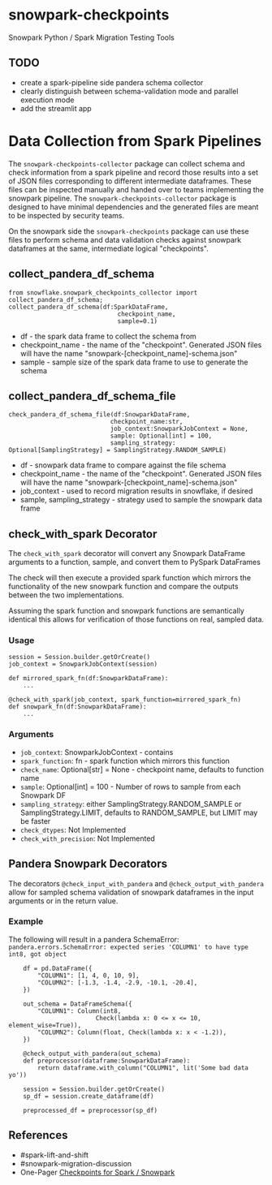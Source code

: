 # snowpark-checkpoints
Snowpark Python / Spark Migration Testing Tools

## TODO
- create a spark-pipeline side pandera schema collector
- clearly distinguish between schema-validation mode and parallel execution mode
- add the streamlit app

# Data Collection from Spark Pipelines
The `snowpark-checkpoints-collector` package can collect
schema and check information from a spark pipeline and
record those results into a set of JSON files corresponding to different intermediate dataframes. These files can be inspected manually 
and handed over to teams implementing the snowpark pipeline. The `snowpark-checkpoints-collector` package is designed to have minimal
dependencies and the generated files are meant to be inspected by security
teams.

On the snowpark side the `snowpark-checkpoints` package can use these files to perform schema and data validation checks against snowpark dataframes at the same, intermediate logical "checkpoints".

## collect_pandera_df_schema

```
from snowflake.snowpark_checkpoints_collector import collect_pandera_df_schema;
collect_pandera_df_schema(df:SparkDataFrame, 
                              checkpoint_name, 
                              sample=0.1)
```
* df - the spark data frame to collect the schema from
* checkpoint_name - the name of the "checkpoint". Generated JSON files
will have the name "snowpark-[checkpoint_name]-schema.json"
* sample - sample size of the spark data frame to use to generate the schema

## collect_pandera_df_schema_file
```
check_pandera_df_schema_file(df:SnowparkDataFrame, 
                            checkpoint_name:str,
                            job_context:SnowparkJobContext = None,
                            sample: Optional[int] = 100,
                            sampling_strategy: Optional[SamplingStrategy] = SamplingStrategy.RANDOM_SAMPLE)
```

* df - snowpark data frame to compare against the file schema
* checkpoint_name - the name of the "checkpoint". Generated JSON files
will have the name "snowpark-[checkpoint_name]-schema.json"
* job_context - used to record migration results in snowflake, if desired
* sample, sampling_strategy - strategy used to sample the snowpark data frame

## check_with_spark Decorator
The `check_with_spark` decorator will convert any Snowpark DataFrame
arguments to a function, sample, and convert them to PySpark DataFrames

The check will then execute a provided spark function which mirrors the
functionality of the new snowpark function and compare the outputs
between the two implementations.

Assuming the spark function and snowpark functions are semantically
identical this allows for verification of those functions on real,
sampled data.

### Usage
```
session = Session.builder.getOrCreate()
job_context = SnowparkJobContext(session)

def mirrored_spark_fn(df:SnowparkDataFrame):
    ...

@check_with_spark(job_context, spark_function=mirrored_spark_fn)
def snowpark_fn(df:SnowparkDataFrame):
    ...
```
### Arguments
 * `job_context`: SnowparkJobContext - contains 
 * `spark_function`: fn - spark function which mirrors this function
 * `check_name`: Optional[str] = None - checkpoint name, defaults to function name
 * `sample`: Optional[int] = 100 - Number of rows to sample from each Snowpark DF
 * `sampling_strategy`: either SamplingStrategy.RANDOM_SAMPLE or SamplingStrategy.LIMIT, defaults to RANDOM_SAMPLE, but LIMIT may be faster
 * `check_dtypes`: Not Implemented
 * `check_with_precision`: Not Implemented


## Pandera Snowpark Decorators
The decorators `@check_input_with_pandera` and `@check_output_with_pandera` allow
for sampled schema validation of snowpark dataframes in the input arguments or
in the return value.

### Example
The following will result in a pandera SchemaError:
`pandera.errors.SchemaError: expected series 'COLUMN1' to have type int8, got object`

```
    df = pd.DataFrame({
        "COLUMN1": [1, 4, 0, 10, 9],
        "COLUMN2": [-1.3, -1.4, -2.9, -10.1, -20.4],
    })

    out_schema = DataFrameSchema({
        "COLUMN1": Column(int8,
                        Check(lambda x: 0 <= x <= 10, element_wise=True)),
        "COLUMN2": Column(float, Check(lambda x: x < -1.2)),
    })

    @check_output_with_pandera(out_schema)
    def preprocessor(dataframe:SnowparkDataFrame):
        return dataframe.with_column("COLUMN1", lit('Some bad data yo'))
    
    session = Session.builder.getOrCreate()
    sp_df = session.create_dataframe(df)

    preprocessed_df = preprocessor(sp_df)
```


## References
* #spark-lift-and-shift
* #snowpark-migration-discussion
* One-Pager [Checkpoints for Spark / Snowpark](https://docs.google.com/document/d/1obeiwm2qjIA2CCCjP_2U4gaZ6wXe0NkJoLIyMFAhnOM/edit)